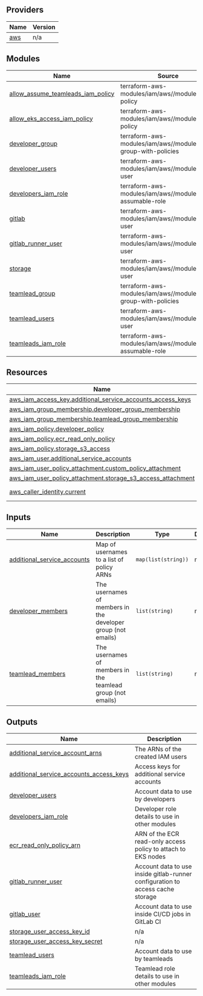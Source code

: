 <!-- BEGIN_TF_DOCS -->


## Providers

| Name | Version |
|------|---------|
| <a name="provider_aws"></a> [aws](#provider\_aws) | n/a |

## Modules

| Name | Source | Version |
|------|--------|---------|
| <a name="module_allow_assume_teamleads_iam_policy"></a> [allow\_assume\_teamleads\_iam\_policy](#module\_allow\_assume\_teamleads\_iam\_policy) | terraform-aws-modules/iam/aws//modules/iam-policy | 5.34.0 |
| <a name="module_allow_eks_access_iam_policy"></a> [allow\_eks\_access\_iam\_policy](#module\_allow\_eks\_access\_iam\_policy) | terraform-aws-modules/iam/aws//modules/iam-policy | 5.34.0 |
| <a name="module_developer_group"></a> [developer\_group](#module\_developer\_group) | terraform-aws-modules/iam/aws//modules/iam-group-with-policies | 5.34.0 |
| <a name="module_developer_users"></a> [developer\_users](#module\_developer\_users) | terraform-aws-modules/iam/aws//modules/iam-user | 5.34.0 |
| <a name="module_developers_iam_role"></a> [developers\_iam\_role](#module\_developers\_iam\_role) | terraform-aws-modules/iam/aws//modules/iam-assumable-role | 5.34.0 |
| <a name="module_gitlab"></a> [gitlab](#module\_gitlab) | terraform-aws-modules/iam/aws//modules/iam-user | 5.34.0 |
| <a name="module_gitlab_runner_user"></a> [gitlab\_runner\_user](#module\_gitlab\_runner\_user) | terraform-aws-modules/iam/aws//modules/iam-user | 5.34.0 |
| <a name="module_storage"></a> [storage](#module\_storage) | terraform-aws-modules/iam/aws//modules/iam-user | 5.34.0 |
| <a name="module_teamlead_group"></a> [teamlead\_group](#module\_teamlead\_group) | terraform-aws-modules/iam/aws//modules/iam-group-with-policies | 5.34.0 |
| <a name="module_teamlead_users"></a> [teamlead\_users](#module\_teamlead\_users) | terraform-aws-modules/iam/aws//modules/iam-user | 5.34.0 |
| <a name="module_teamleads_iam_role"></a> [teamleads\_iam\_role](#module\_teamleads\_iam\_role) | terraform-aws-modules/iam/aws//modules/iam-assumable-role | 5.34.0 |

## Resources

| Name | Type |
|------|------|
| [aws_iam_access_key.additional_service_accounts_access_keys](https://registry.terraform.io/providers/hashicorp/aws/latest/docs/resources/iam_access_key) | resource |
| [aws_iam_group_membership.developer_group_membership](https://registry.terraform.io/providers/hashicorp/aws/latest/docs/resources/iam_group_membership) | resource |
| [aws_iam_group_membership.teamlead_group_membership](https://registry.terraform.io/providers/hashicorp/aws/latest/docs/resources/iam_group_membership) | resource |
| [aws_iam_policy.developer_policy](https://registry.terraform.io/providers/hashicorp/aws/latest/docs/resources/iam_policy) | resource |
| [aws_iam_policy.ecr_read_only_policy](https://registry.terraform.io/providers/hashicorp/aws/latest/docs/resources/iam_policy) | resource |
| [aws_iam_policy.storage_s3_access](https://registry.terraform.io/providers/hashicorp/aws/latest/docs/resources/iam_policy) | resource |
| [aws_iam_user.additional_service_accounts](https://registry.terraform.io/providers/hashicorp/aws/latest/docs/resources/iam_user) | resource |
| [aws_iam_user_policy_attachment.custom_policy_attachment](https://registry.terraform.io/providers/hashicorp/aws/latest/docs/resources/iam_user_policy_attachment) | resource |
| [aws_iam_user_policy_attachment.storage_s3_access_attachment](https://registry.terraform.io/providers/hashicorp/aws/latest/docs/resources/iam_user_policy_attachment) | resource |
| [aws_caller_identity.current](https://registry.terraform.io/providers/hashicorp/aws/latest/docs/data-sources/caller_identity) | data source |

## Inputs

| Name | Description | Type | Default | Required |
|------|-------------|------|---------|:--------:|
| <a name="input_additional_service_accounts"></a> [additional\_service\_accounts](#input\_additional\_service\_accounts) | Map of usernames to a list of policy ARNs | `map(list(string))` | n/a | yes |
| <a name="input_developer_members"></a> [developer\_members](#input\_developer\_members) | The usernames of members in the developer group (not emails) | `list(string)` | n/a | yes |
| <a name="input_teamlead_members"></a> [teamlead\_members](#input\_teamlead\_members) | The usernames of members in the teamlead group (not emails) | `list(string)` | n/a | yes |

## Outputs

| Name | Description |
|------|-------------|
| <a name="output_additional_service_account_arns"></a> [additional\_service\_account\_arns](#output\_additional\_service\_account\_arns) | The ARNs of the created IAM users |
| <a name="output_additional_service_accounts_access_keys"></a> [additional\_service\_accounts\_access\_keys](#output\_additional\_service\_accounts\_access\_keys) | Access keys for additional service accounts |
| <a name="output_developer_users"></a> [developer\_users](#output\_developer\_users) | Account data to use by developers |
| <a name="output_developers_iam_role"></a> [developers\_iam\_role](#output\_developers\_iam\_role) | Developer role details to use in other modules |
| <a name="output_ecr_read_only_policy_arn"></a> [ecr\_read\_only\_policy\_arn](#output\_ecr\_read\_only\_policy\_arn) | ARN of the ECR read-only access policy to attach to EKS nodes |
| <a name="output_gitlab_runner_user"></a> [gitlab\_runner\_user](#output\_gitlab\_runner\_user) | Account data to use inside gitlab-runner configuration to access cache storage |
| <a name="output_gitlab_user"></a> [gitlab\_user](#output\_gitlab\_user) | Account data to use inside CI/CD jobs in GitLab CI |
| <a name="output_storage_user_access_key_id"></a> [storage\_user\_access\_key\_id](#output\_storage\_user\_access\_key\_id) | n/a |
| <a name="output_storage_user_access_key_secret"></a> [storage\_user\_access\_key\_secret](#output\_storage\_user\_access\_key\_secret) | n/a |
| <a name="output_teamlead_users"></a> [teamlead\_users](#output\_teamlead\_users) | Account data to use by teamleads |
| <a name="output_teamleads_iam_role"></a> [teamleads\_iam\_role](#output\_teamleads\_iam\_role) | Teamlead role details to use in other modules |
<!-- END_TF_DOCS -->